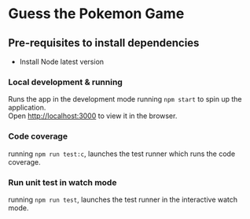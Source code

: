 # Guess the Pokemon Game

## Pre-requisites to install dependencies

 - Install Node latest version


### Local development & running

Runs the app in the development mode running `npm start` to spin up the application.\
Open [http://localhost:3000](http://localhost:3000) to view it in the browser.

### Code coverage

running `npm run test:c`, launches the test runner which runs the code coverage.

### Run unit test in watch mode

running `npm run test`, launches the test runner in the interactive watch mode.